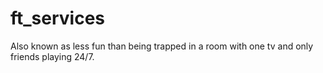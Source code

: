 # ft_services

Also known as less fun than being trapped in a room with one tv and only friends playing 24/7.